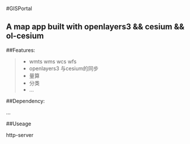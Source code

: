 
#GISPortal

A map app built with openlayers3 && cesium && ol-cesium
------
##Features:

> * wmts wms wcs wfs
> * openlayers3 与cesium的同步
> * 量算
> * 分类 
> * ...

##Dependency:

...

##Useage

http-server















